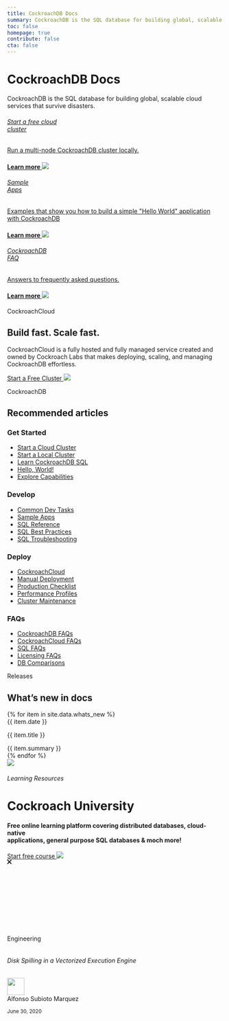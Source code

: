 ```yaml
---
title: CockroachDB Docs
summary: CockroachDB is the SQL database for building global, scalable cloud services that survive disasters.
toc: false
homepage: true
contribute: false
cta: false
---
```


<div class="home-header mb-xl-5 bg-cover bg-cover__bg-3-1">
  <div class="p-2 p-md-5">
  <h1 class="m-0 text-white">CockroachDB Docs</h1>
  <p class="mt-0 pb-4 text-white">CockroachDB is the SQL database for building global, scalable cloud services that survive disasters.</p>
    <div class="row d-lg-flex mx-0">
      <div class="col-lg-4 mb-3 mb-lg-0 pb-5">
        <div class="card card-link h-100 d-flex">
        <a href="../cockroachcloud/quickstart.html" class="h-100">
          <div class="card-body p-4 d-flex flex-column h-100 card-header-overlap-text">            
            <h6 class="mt-2 mt-0 text-black">Start a free cloud<br> cluster</h6>
            <p class="text-black">Run a multi-node CockroachDB cluster locally.</p>
            <h4 class="mt-auto mb-0 text-electric-purple font-poppins-sb">Learn more <img class="m-0 ml-2" src="{{ 'images/icon-arrow-right-purple.svg' | relative_url }}"/></h4>
          </div>
          </a>
        </div>
      </div>
      <div class="col-lg-4 mb-3 mb-lg-0 pb-5">
        <div class="card card-link h-100 d-flex">
        <a href="https://www.cockroachlabs.com/docs/stable/start-a-local-cluster" class="h-100">
          <div class="card-body p-4 d-flex flex-column h-100 card-header-overlap-text">
            <h6 class="mt-2 mt-0 text-black">Sample <br>Apps</h6>
            <p class="text-black">Examples that show you how to build a simple "Hello World" application with CockroachDB</p>
            <h4 class="mt-auto mb-0 text-electric-purple font-poppins-sb">Learn more <img class="m-0 ml-2" src="{{ 'images/icon-arrow-right-purple.svg' | relative_url }}"/></h4>
          </div>
          </a>
        </div>
        </div>
      <div class="col-lg-4 mb-3 mb-lg-0 pb-5">
        <div class="card card-link h-100 d-flex">
        <a href="https://www.cockroachlabs.com/docs/stable/frequently-asked-questions.html" class="h-100">
          <div class="card-body p-4 d-flex flex-column h-100 card-header-overlap-text">          
            <h6 class="m-0 text-black">CockroachDB <br>FAQ</h6>
            <p class="text-black">Answers to frequently asked questions.</p>
            <h4 class="mt-auto mb-0  text-electric-purple font-poppins-sb">Learn more <img class="m-0 ml-2" src="{{ 'images/icon-arrow-right-purple.svg' | relative_url }}"/></h4>
          </div>
          </a>
        </div>
      </div>
    </div>
  </div>
</div>

<div class="container">

  <div class="row pt-5 mt-5 pb-5 mb-5">
    <div class="col-lg-8">
      <p class="overline">CockroachCloud</p>
      <h2 class="mt-0">Build fast. Scale fast.</h2>
      <p class="h4">CockroachCloud is a fully hosted and fully managed service created and owned by Cockroach Labs that makes deploying, scaling, and managing CockroachDB effortless.</p>
      <a class="btn btn-redirect mt-3" href="https://cockroachlabs.cloud/signup?referralId=docs">Start a Free Cluster <img class="m-0" src="{{ 'images/arrow-left.svg' | relative_url }}"/></a>
    </div>
  </div>

  <div class="row">
    <div class="col-12">
      <p class="overline">CockroachDB</p>
      <h2 class="mt-2">Recommended articles</h2>
    </div>
  </div>

  <div class="row display-flex pb-4 mb-5">
    <div class="col-6 col-lg-3">
      <h3 class="mt-3">Get Started</h3>
      <div class="landing-column-content">
        <ul>
          <li><a href="../cockroachcloud/quickstart.html">Start a Cloud Cluster</a></li>
          <li><a href="secure-a-cluster.html">Start a Local Cluster</a></li>
          <li><a href="learn-cockroachdb-sql.html">Learn CockroachDB SQL</a></li>
          <li><a href="hello-world-example-apps.html">Hello, World!</a></li>
          <li><a href="demo-fault-tolerance-and-recovery.html">Explore Capabilities</a></li>
        </ul>
      </div>
    </div>
    <div class="col-6 col-lg-3">
      <h3 class="mt-3">Develop</h3>
      <div class="landing-column-content">
        <ul>
          <li><a href="developer-guide-overview.html">Common Dev Tasks</a></li>
          <li><a href="hello-world-example-apps.html">Sample Apps</a></li>
          <li><a href="sql-feature-support.htm">SQL Reference</a></li>
          <li><a href="performance-best-practices-overview.html">SQL Best Practices</a></li>
          <li><a href="error-handling-and-troubleshooting.html">SQL Troubleshooting</a></li>
        </ul>
      </div>
    </div>
    <div class="col-6 col-lg-3">
      <h3 class="mt-3">Deploy</h3>
      <div class="landing-column-content">
        <ul>
          <li><a href="../cockroachcloud/index.html">CockroachCloud</a></li>
          <li><a href="manual-deployment.html">Manual Deployment</a></li>
          <li><a href="recommended-production-settings.html">Production Checklist</a></li>
          <li><a href="performance.html">Performance Profiles</a></li>
          <li><a href="upgrade-cockroach-version.html">Cluster Maintenance</a></li>
        </ul>
      </div>
    </div>
    <div class="col-6 col-lg-3">
      <h3 class="mt-3">FAQs</h3>
      <div class="landing-column-content">
        <ul>
          <li><a href="frequently-asked-questions.html">CockroachDB FAQs</a></li>
          <li><a href="../cockroachcloud/frequently-asked-questions.html">CockroachCloud FAQs</a></li>
          <li><a href="sql-faqs.html">SQL FAQs</a></li>
          <li><a href="licensing-faqs.html">Licensing FAQs</a></li>
          <li><a href="cockroachdb-in-comparison.html">DB Comparisons</a></li>
        </ul>
      </div>
    </div>
  </div>


  <p class="overline">Releases</p>
  <h2 class="mt-2">What’s new in docs</h2>

  <div class="row">
      <div class="col-lg-12 col-xl-8">
      {% for item in site.data.whats_new %}
        <div class="row mb-3">
          <div class="col-lg-3 pr-lg-0 text-gray-500"><div class="border-bottom d-flex h-100 h4 pr-3">{{ item.date }}</div></div>
          <div class="col-lg-8 pl-lg-0">
          <div class="border-md-bottom">
            <div><p class="font-weight-bold m-0 h5">{{ item.title }}</p></div>
            <div class="text-gray-600 pb-3 h4">{{ item.summary }}</div>
            </div>
          </div>
        </div>
      {% endfor %}
    </div>
  </div>

  <div class="row pt-5">
    <div class="col-lg-12 mb-5">
      <div class="card shadow position-relative alert alert-dismissable">
        <a
          class="close close-card position-absolute"
          href=""
          data-dismiss="alert"
          aria-label="Close"
          ><img class="m-0" src="{{ 'images/icon-cancel.svg' | relative_url }}"
        /></a>
        <div class="card-body m-2 p-xl-5 text-white bg-dark-wing m-3">
          <h6 class="m-0">Learning Resources</h6>
          <h1 class="m-0 text-white">Cockroach University</h1>
          <h4 class="mt-0 pb-3">
            Free online learning platform covering distributed databases,
            cloud-native <br />applications, general purpose SQL databases & moch
            more!
          </h4>
          <a class="mb-3 text-ice-temple text-decoration-none" href="https://www.cockroachlabs.com/cockroach-university/"
            >Start free course
            <img class="ml-1 m-0" src="{{ 'images/icon-arrow-right-ice-temple.svg' | relative_url }}"
          /></a>
        </div>
      </div>
    </div>
  </div>

  <div class="row">
    <div class="col-lg-12">
      <div class="card shadow position-relative alert alert-dismissable">
        <a
          class="close close-card position-absolute"
          href="#"
          data-dismiss="alert"
          aria-label="Close"
          ><svg
            width="11"
            height="11"
            viewBox="0 0 11 11"
            fill="none"
            xmlns="http://www.w3.org/2000/svg"
          >
            <path
              fill-rule="evenodd"
              clip-rule="evenodd"
              d="M1.75373 0.387174C1.37633 0.00977659 0.764449 0.00977659 0.387052 0.387174C0.00965453 0.764571 0.00965453 1.37645 0.387052 1.75385L3.73733 5.10413L0.387052 8.4544C0.00965451 8.8318 0.00965451 9.44368 0.387052 9.82108C0.764449 10.1985 1.37633 10.1985 1.75373 9.82108L5.104 6.4708L8.45428 9.82108C8.83168 10.1985 9.44356 10.1985 9.82096 9.82108C10.1984 9.44368 10.1984 8.8318 9.82096 8.4544L6.47068 5.10413L9.82096 1.75385C10.1984 1.37645 10.1984 0.764571 9.82096 0.387174C9.44356 0.00977658 8.83168 0.00977658 8.45428 0.387174L5.104 3.73745L1.75373 0.387174Z"
              fill="black"
            />
          </svg>
        </a>
        <div class="row no-gutters p-3">
          <div class="col-md-4 m-0"
          style="background-image: url('{{ 'images/disk-spilling.png' | relative_url }}');background-size:cover;min-height: 150px;">
          </div>
          <div class="col-md-8">
            <div class="card-body p-0 pl-4"
            style="
      display: flex;
      flex-direction: column;
      height: 100%;
  ">
              <p
                class="d-inline-block caption-sm rounded py-1 px-3 bg-purple-transparent font-weight-bold text-purple-300 m-0 mr-auto"
              >
                Engineering
              </p>
              <h6 class="card-title font-weight-bold mt-3">
                Disk Spilling in a Vectorized Execution Engine
              </h6>
              <div class="d-flex align-items-center mt-auto mb-2">
                <div>
                  <img
                    class="m-0"
                    width="40"
                    src="{{ 'images/alfonso-subioto-marquez.png' | relative_url }}"
                    alt=""
                  />
                </div>
                <div class="ml-3 d-flex flex-column justify-content-center ">
                  <div class="card-text m-0 lh-n">Alfonso Subioto Marquez</div>
                  <p class="card-text m-0 lh-n">
                    <small class="text-muted">June 30, 2020</small>
                  </p>
                </div>
              </div>
            </div>
          </div>
        </div>
      </div>
    </div>
  </div>
  <div class="text-center">
  <a class="btn btn-redirect mt-3 text-inherit" target="_blank" href="https://www.cockroachlabs.com/blog/">Check out the blog</a>
  </div>

</div>
